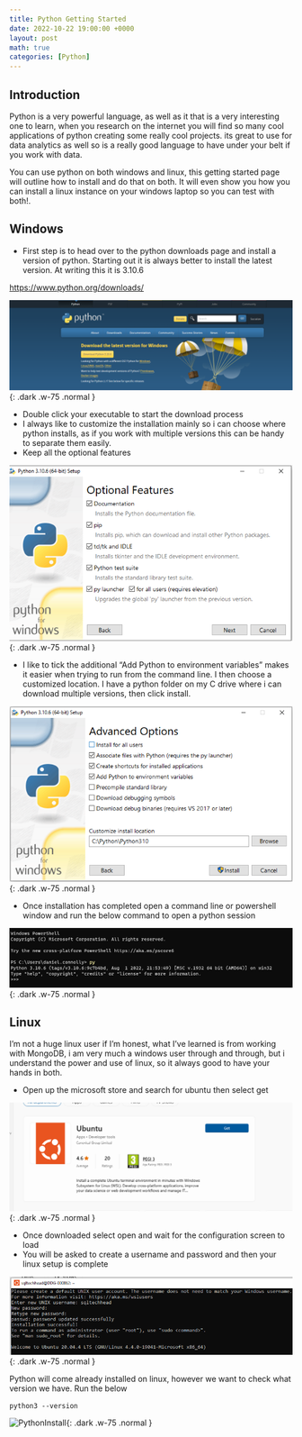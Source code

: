 ```yaml
---
title: Python Getting Started
date: 2022-10-22 19:00:00 +0000
layout: post
math: true
categories: [Python]
---
```

## Introduction

Python is a very powerful language, as well as it that is a very interesting one to learn, when you research on the internet you will find so many cool applications of python creating some really cool projects. its great to use for data analytics as well so is a really good language to have under your belt if you work with data.

You can use python on both windows and linux, this getting started page will outline how to install and do that on both. It will even show you how you can install a linux instance on your windows laptop so you can test with both!.

## Windows
- First step is to head over to the python downloads page and install a version of python. Starting out it is always better to install the latest version. At writing this it is 3.10.6

<https://www.python.org/downloads/>

![PythonInstall](/assets/images/PythonGettingStarted.png){: .dark .w-75 .normal }

- Double click your executable to start the download process
- I always like to customize the installation mainly so i can choose where python installs, as if you work with multiple versions this can be handy to separate them easily.
- Keep all the optional features

![PythonInstall](/assets/images/PythonGettingStarted1.png){: .dark .w-75 .normal }

- I like to tick the additional “Add Python to environment variables” makes it easier when trying to run from the command line. I then choose a customized location. I have a python folder on my C drive where i can download multiple versions, then click install.

![PythonInstall](/assets/images/PythonGettingStarted2.png){: .dark .w-75 .normal }

- Once installation has completed open a command line or powershell window and run the below command to open a python session

![PythonInstall](/assets/images/PythonGettingStarted3.png){: .dark .w-75 .normal }

## Linux
I’m not a huge linux user if I’m honest, what I’ve learned is from working with MongoDB, i am very much a windows user through and through, but i understand the power and use of linux, so it always good to have your hands in both.

- Open up the microsoft store and search for ubuntu then select get

![PythonInstall](/assets/images/PythonGettingStarted4.png){: .dark .w-75 .normal }

- Once downloaded select open and wait for the configuration screen to load
- You will be asked to create a username and password and then your linux setup is complete

![PythonInstall](/assets/images/PythonGettingStarted5.png){: .dark .w-75 .normal }

Python will come already installed on linux, however we want to check what version we have. Run the below

```shell
python3 --version
```

![PythonInstall](/assets/images/PythonGettingStarted.6){: .dark .w-75 .normal }
